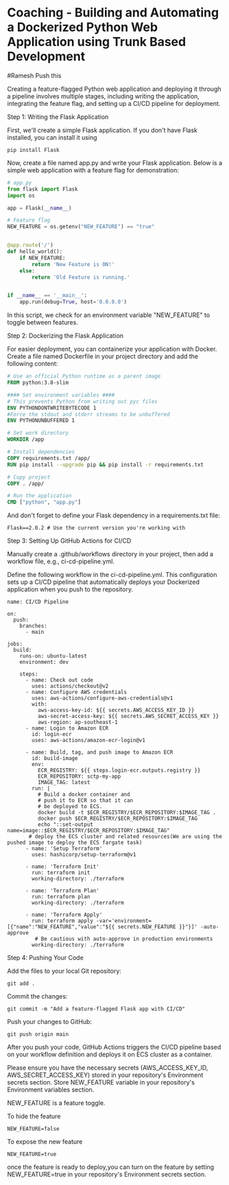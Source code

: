 # Coaching - Building and Automating a Dockerized Python Web Application using Trunk Based Development 
#Ramesh Push this 

Creating a feature-flagged Python web application and deploying it through a pipeline involves multiple stages, including writing the application, integrating the feature flag, and setting up a CI/CD pipeline for deployment. 


Step 1: Writing the Flask Application

First, we'll create a simple Flask application. If you don't have Flask installed, you can install it using 
``````
pip install Flask
``````
Now, create a file named app.py and write your Flask application. Below is a simple web application with a feature flag for demonstration:

```python
# app.py
from flask import Flask
import os

app = Flask(__name__)

# Feature flag
NEW_FEATURE = os.getenv("NEW_FEATURE") == "true"


@app.route('/')
def hello_world():
    if NEW_FEATURE:
        return 'New Feature is ON!'
    else:
        return 'Old Feature is running.'


if __name__ == '__main__':
    app.run(debug=True, host='0.0.0.0')
```

In this script, we check for an environment variable "NEW_FEATURE" to toggle between features.

Step 2: Dockerizing the Flask Application

For easier deployment, you can containerize your application with Docker. Create a file named Dockerfile in your project directory and add the following content:



````Dockerfile
# Use an official Python runtime as a parent image
FROM python:3.8-slim

#### Set environment variables ####
# This prevents Python from writing out pyc files
ENV PYTHONDONTWRITEBYTECODE 1
#Force the stdout and stderr streams to be unbuffered
ENV PYTHONUNBUFFERED 1 

# Set work directory
WORKDIR /app

# Install dependencies
COPY requirements.txt /app/
RUN pip install --upgrade pip && pip install -r requirements.txt

# Copy project
COPY . /app/

# Run the application
CMD ["python", "app.py"]
```````

And don't forget to define your Flask dependency in a requirements.txt file:
``````
Flask==2.0.2 # Use the current version you're working with
``````


Step 3: Setting Up GitHub Actions for CI/CD

Manually create a .github/workflows directory in your project, then add a workflow file, e.g., ci-cd-pipeline.yml.

Define the following workflow in the ci-cd-pipeline.yml. This configuration sets up a CI/CD pipeline that automatically deploys your Dockerized application when you push to the repository.

``````
name: CI/CD Pipeline

on:
  push:
    branches:
      - main  

jobs:
  build:
    runs-on: ubuntu-latest
    environment: dev

    steps:
      - name: Check out code
        uses: actions/checkout@v2
      - name: Configure AWS credentials
        uses: aws-actions/configure-aws-credentials@v1
        with:
          aws-access-key-id: ${{ secrets.AWS_ACCESS_KEY_ID }}
          aws-secret-access-key: ${{ secrets.AWS_SECRET_ACCESS_KEY }}
          aws-region: ap-southeast-1
      - name: Login to Amazon ECR
        id: login-ecr
        uses: aws-actions/amazon-ecr-login@v1
  
      - name: Build, tag, and push image to Amazon ECR
        id: build-image
        env:
          ECR_REGISTRY: ${{ steps.login-ecr.outputs.registry }}
          ECR_REPOSITORY: sctp-my-app
          IMAGE_TAG: latest
        run: |
          # Build a docker container and
          # push it to ECR so that it can
          # be deployed to ECS.
          docker build -t $ECR_REGISTRY/$ECR_REPOSITORY:$IMAGE_TAG .
          docker push $ECR_REGISTRY/$ECR_REPOSITORY:$IMAGE_TAG
          echo "::set-output name=image::$ECR_REGISTRY/$ECR_REPOSITORY:$IMAGE_TAG"
       # deploy the ECS cluster and related resources(We are using the pushed image to deploy the ECS fargate task)
      - name: 'Setup Terraform'
        uses: hashicorp/setup-terraform@v1

      - name: 'Terraform Init'
        run: terraform init
        working-directory: ./terraform

      - name: 'Terraform Plan'
        run: terraform plan
        working-directory: ./terraform

      - name: 'Terraform Apply'
        run: terraform apply -var='environment=[{"name":"NEW_FEATURE","value":"${{ secrets.NEW_FEATURE }}"}]' -auto-approve
         # Be cautious with auto-approve in production environments
        working-directory: ./terraform
``````


Step 4: Pushing Your Code

Add the files to your local Git repository:

```
git add .
```
Commit the changes:
``````
git commit -m "Add a feature-flagged Flask app with CI/CD"
``````
Push your changes to GitHub:
``````
git push origin main
``````
After you push your code, GitHub Actions triggers the CI/CD pipeline based on your workflow definition and deploys it on ECS cluster as a container.

Please ensure you have the necessary secrets (AWS_ACCESS_KEY_ID, AWS_SECRET_ACCESS_KEY) stored in your repository's Environment secrets section. Store NEW_FEATURE variable in your repository's Environment variables section.


NEW_FEATURE is a feature toggle.

To hide the feature 
``````
NEW_FEATURE=false 
``````

To expose the new feature
``````
NEW_FEATURE=true 
``````

once the feature is ready to deploy,you can turn on the feature by setting NEW_FEATURE=true in your repository's Environment secrets section.

